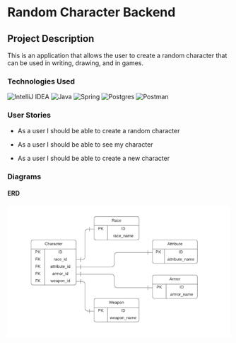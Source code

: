 # Random Character Backend

## Project Description

This is an application that allows the user to create a random character that can be used in writing, drawing, and in games.

### Technologies Used 

![IntelliJ IDEA](https://img.shields.io/badge/IntelliJIDEA-000000.svg?style=for-the-badge&logo=intellij-idea&logoColor=white)
![Java](https://img.shields.io/badge/java-%23ED8B00.svg?style=for-the-badge&logo=java&logoColor=white)
![Spring](https://img.shields.io/badge/spring-%236DB33F.svg?style=for-the-badge&logo=spring&logoColor=white)
![Postgres](https://img.shields.io/badge/postgres-%23316192.svg?style=for-the-badge&logo=postgresql&logoColor=white)
![Postman](https://img.shields.io/badge/Postman-FF6C37?style=for-the-badge&logo=postman&logoColor=white)

### User Stories 

- As a user I should be able to create a random character

- As a user I should be able to see my character

- As a user I should be able to create a new character

### Diagrams 

#### ERD

<img src="https://github.com/EricBrown589/capstone-frontend/blob/master/planning/diagrams/Capstone-ERD.PNG" width="600">
